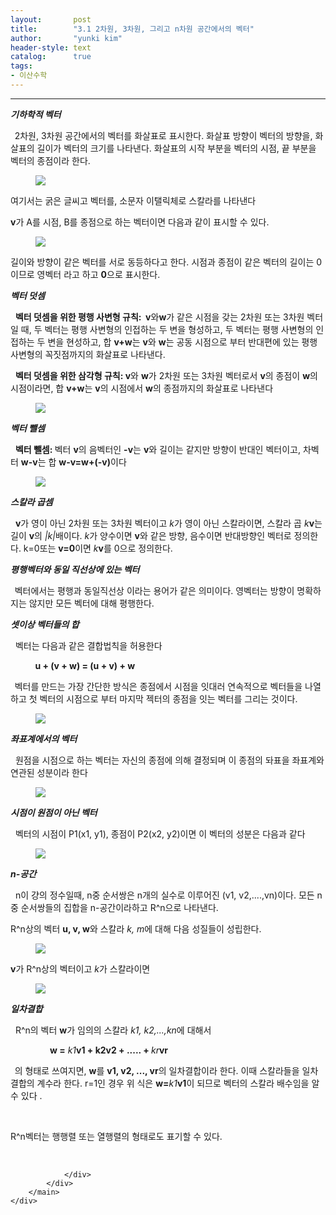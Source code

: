 ```yaml
---
layout:       post
title:        "3.1 2차원, 3차원, 그리고 n차원 공간에서의 벡터"
author:       "yunki kim"
header-style: text
catalog:      true
tags: 
- 이산수학
---
```


<head></head>
<body id="tt-body-page" class="">
<div id="wrap" class="wrap-right">
    <div id="container">
        <main class="main ">
            <div class="area-main">
                <div class="area-view">
                    <div class="article-header"></div>
                    <hr>
                    <div class="article-view">
                        <div class="contents_style">
                            <p><i><b>기하학적 벡터</b></i></p>
<p><b>&nbsp;&nbsp;</b>2차원, 3차원 공간에서의 벡터를 화살표로 표시한다. 화살표 방향이 벡터의 방향을, 화살표의 길이가 벡터의 크기를 나타낸다. 화살표의 시작 부분을 벡터의 시점, 끝 부분을 벡터의 종점이라 한다.</p>
<p></p><figure class="imageblock alignCenter" data-origin-width="0" data-origin-height="0" data-ke-mobilestyle="widthContent">
    <span data-lightbox="lightbox">
        <img src="/img/My4xIDLssKjsm5AsIDPssKjsm5AsIOq3uOumrOqzoCBu7LCo7JuQIOqzteqwhOyXkOyEnOydmCDrsqHthLA=/img.png" data-origin-width="0" data-origin-height="0" data-ke-mobilestyle="widthContent">
    </span>
    <figcaption></figcaption>
</figure><p></p>
<p>여기서는 굵은 글씨고 벡터를, 소문자 이탤릭체로 스칼라를 나타낸다</p>
<p><b>v</b>가 A를 시점, B를 종점으로 하는 벡터이면 다음과 같이 표시할 수 있다.</p>
<p></p><figure class="imageblock alignCenter" data-origin-width="0" data-origin-height="0" data-ke-mobilestyle="widthContent">
    <span data-lightbox="lightbox">
        <img src="/img/My4xIDLssKjsm5AsIDPssKjsm5AsIOq3uOumrOqzoCBu7LCo7JuQIOqzteqwhOyXkOyEnOydmCDrsqHthLA=/img_1.png" data-origin-width="0" data-origin-height="0" data-ke-mobilestyle="widthContent">
    </span>
    <figcaption></figcaption>
</figure><p></p>
<p>길이와 방향이 같은 벡터를 서로 동등하다고 한다. 시점과 종점이 같은 벡터의 길이는 0이므로 영벡터 라고 하고&nbsp;<b>0</b>으로 표시한다.</p>
<p><i><b>벡터 덧셈</b></i></p>
<p>&nbsp; <b>벡터 덧셈을 위한 평행 사변형 규칙:&nbsp; v</b>와<b>w</b>가 같은 시점을 갖는 2차원 또는 3차원 벡터일 때, 두 벡터는 평행 사변형의 인접하는 두 변을 형성하고, 두 벡터는 평행 사변형의 인접하는 두 변을 현성하고, 합 <b>v+w</b>는 <b>v</b>와 <b>w</b>는 공동 시점으로 부터 반대편에 있는 평행사변형의 꼭짓점까지의 화살표로 나타낸다.</p>
<p>&nbsp;&nbsp;<b>벡터 덧셈을 위한 삼각형 규칙: v</b>와 <b>w</b>가 2차원 또는 3차원 벡터로서&nbsp;<b>v</b>의 종점이&nbsp;<b>w</b>의 시점이라면, 합 <b>v+w</b>는&nbsp;<b>v</b>의 시점에서&nbsp;<b>w</b>의 종점까지의 화살표로 나타낸다</p>
<p></p><figure class="imageblock alignCenter" data-origin-width="0" data-origin-height="0" data-ke-mobilestyle="widthContent">
    <span data-lightbox="lightbox">
        <img src="/img/My4xIDLssKjsm5AsIDPssKjsm5AsIOq3uOumrOqzoCBu7LCo7JuQIOqzteqwhOyXkOyEnOydmCDrsqHthLA=/img_2.png" data-origin-width="0" data-origin-height="0" data-ke-mobilestyle="widthContent">
    </span>
    <figcaption></figcaption>
</figure><p></p>
<p><b></b><i><b>벡터 뺄셈</b></i></p>
<p><i></i>&nbsp;&nbsp;<b>벡터 뺄셈:&nbsp;</b>벡터&nbsp;<b>v</b>의 음벡터인 <b>-</b><b>v</b>는 <b>v</b>와 길이는 같지만 방향이 반대인 벡터이고, 차벡터 <b>w-v</b>는 합 <b>w-v=w+(-v)</b>이다</p>
<p></p><figure class="imageblock alignCenter" data-origin-width="0" data-origin-height="0" data-ke-mobilestyle="widthContent">
    <span data-lightbox="lightbox">
        <img src="/img/My4xIDLssKjsm5AsIDPssKjsm5AsIOq3uOumrOqzoCBu7LCo7JuQIOqzteqwhOyXkOyEnOydmCDrsqHthLA=/img_3.png" data-origin-width="0" data-origin-height="0" data-ke-mobilestyle="widthContent">
    </span>
    <figcaption></figcaption>
</figure><p></p>
<p><i><b>스칼라 곱셈</b></i></p>
<p><i></i>&nbsp;&nbsp;<b>v</b>가 영이 아닌 2차원 또는 3차원 벡터이고&nbsp;<i>k</i>가 영이 아닌 스칼라이면, 스칼라 곱&nbsp;<i>k</i><b>v</b>는 길이&nbsp;<b>v</b>의 <i>|k|</i>배이다.&nbsp;<i>k</i>가 양수이면&nbsp;<b>v</b>와 같은 방향, 음수이면 반대방향인 벡터로 정의한다. k=0또는&nbsp;<b>v=0</b>이면&nbsp;<i>k</i><b>v</b>를 0으로 정의한다.</p>
<p><i><b>평행벡터와 동일 직선상에 있는 벡터</b></i></p>
<p><i><b>&nbsp;&nbsp;</b></i>벡터에서는 평행과 동일직선상 이라는 용어가 같은 의미이다. 영벡터는 방향이 명확하지는 않지만 모든 벡터에 대해 평행한다.</p>
<p><i><b>셋이상 벡터들의 합</b></i></p>
<p><i></i>&nbsp; 벡터는 다음과 같은 결합법칙을 허용한다</p>
<p>&nbsp; &nbsp; &nbsp; &nbsp; &nbsp; <b>u + (v + w) = (u + v) + w</b></p>
<p><b>&nbsp;&nbsp;</b>벡터를 만드는 가장 간단한 방식은 종점에서 시점을 잇대러 연속적으로 벡터들을 나열하고 첫 벡터의 시점으로 부터 마지막 젝터의 종점을 잇는 벡터를 그리는 것이다.&nbsp;</p>
<p></p><figure class="imageblock alignCenter" data-origin-width="0" data-origin-height="0" data-ke-mobilestyle="widthContent">
    <span data-lightbox="lightbox">
        <img src="/img/My4xIDLssKjsm5AsIDPssKjsm5AsIOq3uOumrOqzoCBu7LCo7JuQIOqzteqwhOyXkOyEnOydmCDrsqHthLA=/img_4.png" data-origin-width="0" data-origin-height="0" data-ke-mobilestyle="widthContent">
    </span>
    <figcaption></figcaption>
</figure><p></p>
<p><i><b>좌표계에서의 벡터</b></i></p>
<p><i></i>&nbsp; 원점을 시점으로 하는 벡터는 자신의 종점에 의해 결정되며 이 종점의 돠표을 좌표계와 연관된 성분이라 한다&nbsp;</p>
<p></p><figure class="imageblock alignCenter" data-origin-width="0" data-origin-height="0" data-ke-mobilestyle="widthContent">
    <span data-lightbox="lightbox">
        <img src="/img/My4xIDLssKjsm5AsIDPssKjsm5AsIOq3uOumrOqzoCBu7LCo7JuQIOqzteqwhOyXkOyEnOydmCDrsqHthLA=/img_5.png" data-origin-width="0" data-origin-height="0" data-ke-mobilestyle="widthContent">
    </span>
    <figcaption></figcaption>
</figure><p></p>
<p><i><b>시점이 원점이 아닌 벡터</b></i></p>
<p><i></i>&nbsp; 벡터의 시점이 P1(x1, y1), 종점이 P2(x2, y2)이면 이 벡터의 성분은 다음과 같다</p>
<p></p><figure class="imageblock alignCenter" data-origin-width="0" data-origin-height="0" data-ke-mobilestyle="widthContent">
    <span data-lightbox="lightbox">
        <img src="/img/My4xIDLssKjsm5AsIDPssKjsm5AsIOq3uOumrOqzoCBu7LCo7JuQIOqzteqwhOyXkOyEnOydmCDrsqHthLA=/img_6.png" data-origin-width="0" data-origin-height="0" data-ke-mobilestyle="widthContent">
    </span>
    <figcaption></figcaption>
</figure><p></p>
<p><i><b>n-공간</b></i></p>
<p>&nbsp; n이 걍의 정수일때, n중 순서쌍은 n개의 실수로 이루어진 (v1, v2,....,vn)이다. 모든 n중 순서쌍들의 집합을 n-공간이라하고 R^n으로 나타낸다.</p>
<p>R^n상의 벡터&nbsp;<b>u, v, w</b>와 스칼라&nbsp;<i>k, m</i>에 대해 다음 성질들이 성립한다.</p>
<p></p><figure class="imageblock alignCenter" data-origin-width="0" data-origin-height="0" data-ke-mobilestyle="widthContent">
    <span data-lightbox="lightbox">
        <img src="/img/My4xIDLssKjsm5AsIDPssKjsm5AsIOq3uOumrOqzoCBu7LCo7JuQIOqzteqwhOyXkOyEnOydmCDrsqHthLA=/img_7.png" data-origin-width="0" data-origin-height="0" data-ke-mobilestyle="widthContent">
    </span>
    <figcaption></figcaption>
</figure><p></p>
<p><b>v</b>가 R^n상의 벡터이고 <i>k</i>가 스칼라이면</p>
<p></p><figure class="imageblock alignCenter" data-origin-width="0" data-origin-height="0" data-ke-mobilestyle="widthContent">
    <span data-lightbox="lightbox">
        <img src="/img/My4xIDLssKjsm5AsIDPssKjsm5AsIOq3uOumrOqzoCBu7LCo7JuQIOqzteqwhOyXkOyEnOydmCDrsqHthLA=/img_8.png" data-origin-width="0" data-origin-height="0" data-ke-mobilestyle="widthContent">
    </span>
    <figcaption></figcaption>
</figure><p></p>
<p><i><b>일차결합</b></i></p>
<p>&nbsp; R^n의 벡터&nbsp;<b>w</b>가 임의의 스칼라 <i>k1, k2,...,kn</i>에 대해서</p>
<p>&nbsp; &nbsp; &nbsp; &nbsp; &nbsp; &nbsp; &nbsp; &nbsp;&nbsp;<b>w =</b>&nbsp;<i>k1</i><b>v1 + k2v2 + ..... + </b><i>kr</i><b>vr</b></p>
<p><b>&nbsp;&nbsp;</b>의 형태로 쓰여지면, <b>w</b>를 <b>v1, v2, ..., vr</b>의 일차결합이라 한다. 이때 스칼라들을 일차결합의 계수라 한다. r=1인 경우 위 식은&nbsp;<b>w=</b><i>k1</i><b>v1</b>이 되므로 벡터의 스칼라 배수임을 알 수 있다 .</p>
<p>&nbsp;</p>
<p>R^n벡터는 행행렬 또는 열행렬의 형태로도 표기할 수 있다.</p>
                        </div>
                        <br>
                        <div class="tags"></div>
                    </div>
                    
                </div>
            </div>
        </main>
    </div>
</div>


</body>